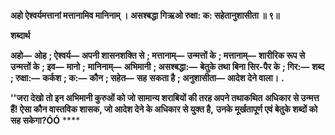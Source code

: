 **अहो ऐश्वर्यमत्तानां मत्तानामिव मानिनाम् ।** **असश्बद्धा गिऋओ रुक्षा: क: सहेतानुशासीता ॥ ९॥** 

**शब्दार्थ** 

**अहो—** **ओह** **; ऐश्वर्य—** **अपनी शासनशक्ति से** **; मत्तानाम्—** **उन्मत्तों के** **; मत्तानाम्—** **शारीरिक रूप से उन्मत्तों के** **; इव—** **मानो** **;** **मानिनाम्—** **अभिमानी** **; असश्बद्धा:—** **बेतुके तथा बिना सिर-पैर के** **; गिर:—** **शब्द** **; रुक्षा:—** **कर्कश** **; क:—** **कौन** **; सहेत—** **सह** **सकता है** **; अनुशासीता—** **आदेश देने वाला।** **.** 

**''जरा देखो तो इन अभिमानी कुरुओं को जो सामान्य शराबियों की तरह अपने तथाकथित** **अधिकार से उन्मत्त हैं! ऐसा कौन वास्तविक शासक, जो आदेश देने के अधिकार से युक्त है,** **उनके मूर्खतापूर्ण एवं बेतुके शब्दों को सह सकेगा?ÓÓ** **** 